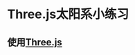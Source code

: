 Three.js太阳系小练习
===================================
使用[Three.js](http://threejs.org)
----------------------------------- 



